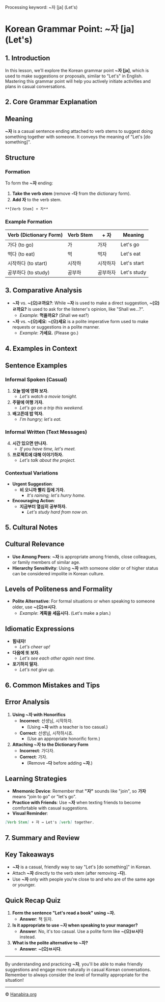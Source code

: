 Processing keyword: ~자 [ja] (Let's)
# Korean Grammar Point: ~자 [ja] (Let's)

## 1. Introduction
In this lesson, we'll explore the Korean grammar point **~자 [ja]**, which is used to make suggestions or proposals, similar to "Let's" in English. Mastering this grammar point will help you actively initiate activities and plans in casual conversations.
## 2. Core Grammar Explanation
## Meaning
**~자** is a casual sentence ending attached to verb stems to suggest doing something together with someone. It conveys the meaning of "Let's [do something]".
## Structure
### Formation
To form the **~자** ending:
1. **Take the verb stem** (remove **-다** from the dictionary form).
2. **Add 자** to the verb stem.
```markdown
**[Verb Stem] + 자**
```
### Example Formation
| Verb (Dictionary Form) | Verb Stem | + 자 | Meaning         |
|-------------------------|-----------|------|-----------------|
| 가다 (to go)            | 가        | 가자 | Let's go        |
| 먹다 (to eat)           | 먹       | 먹자 | Let's eat       |
| 시작하다 (to start)     | 시작하    | 시작하자 | Let's start     |
| 공부하다 (to study)     | 공부하    | 공부하자 | Let's study     |
## 3. Comparative Analysis
- **~자** vs. **~(으)ㄹ까요?**: While **~자** is used to make a direct suggestion, **~(으)ㄹ까요?** is used to ask for the listener's opinion, like "Shall we...?".
  - *Example*: **먹을까요?** (Shall we eat?)
- **~자** vs. **~(으)세요**: **~(으)세요** is a polite imperative form used to make requests or suggestions in a polite manner.
  - *Example*: **가세요.** (Please go.)
## 4. Examples in Context
## Sentence Examples
### Informal Spoken (Casual)
1. **오늘 밤에 영화 보자.**
   - *Let's watch a movie tonight.*
2. **주말에 여행 가자.**
   - *Let's go on a trip this weekend.*
3. **배고픈데 밥 먹자.**
   - *I'm hungry; let's eat.*
### Informal Written (Text Messages)
4. **시간 있으면 만나자.**
   - *If you have time, let's meet.*
5. **프로젝트에 대해 이야기하자.**
   - *Let's talk about the project.*
### Contextual Variations
- **Urgent Suggestion**:
  - **비 오니까 빨리 집에 가자.**
    - *It's raining; let's hurry home.*
- **Encouraging Action**:
  - **지금부터 열심히 공부하자.**
    - *Let's study hard from now on.*
## 5. Cultural Notes
## Cultural Relevance
- **Use Among Peers**: **~자** is appropriate among friends, close colleagues, or family members of similar age.
- **Hierarchy Sensitivity**: Using **~자** with someone older or of higher status can be considered impolite in Korean culture.
## Levels of Politeness and Formality
- **Polite Alternative**: For formal situations or when speaking to someone older, use **~(으)ㅂ시다**.
  - *Example*: **계획을 세웁시다.** (Let's make a plan.)
## Idiomatic Expressions
- **힘내자!**
  - *Let's cheer up!*
- **다음에 또 보자.**
  - *Let's see each other again next time.*
- **포기하지 말자.**
  - *Let's not give up.*
## 6. Common Mistakes and Tips
## Error Analysis
1. **Using ~자 with Honorifics**
   - **Incorrect**: 선생님, 시작하자.
     - (Using **~자** with a teacher is too casual.)
   - **Correct**: 선생님, 시작하시죠.
     - (Use an appropriate honorific form.)
2. **Attaching ~자 to the Dictionary Form**
   - **Incorrect**: 가다자.
   - **Correct**: 가자.
     - (Remove **-다** before adding **~자**.)
## Learning Strategies
- **Mnemonic Device**: Remember that **"자"** sounds like "join", so **가자** means "join to go" or "let's go".
- **Practice with Friends**: Use **~자** when texting friends to become comfortable with casual suggestions.
- **Visual Reminder**:
```markdown
[Verb Stem] + 자 → Let's [verb] together.
```
## 7. Summary and Review
## Key Takeaways
- **~자** is a casual, friendly way to say "Let's [do something]" in Korean.
- Attach **~자** directly to the verb stem (after removing **-다**).
- Use **~자** only with people you're close to and who are of the same age or younger.
## Quick Recap Quiz
1. **Form the sentence "Let's read a book" using **~자**.**
   - **Answer**: 책 읽자.
2. **Is it appropriate to use **~자** when speaking to your manager?**
   - **Answer**: No, it's too casual. Use a polite form like **~(으)ㅂ시다** instead.
3. **What is the polite alternative to **~자**?**
   - **Answer**: **~(으)ㅂ시다**.

---
By understanding and practicing **~자**, you'll be able to make friendly suggestions and engage more naturally in casual Korean conversations. Remember to always consider the level of formality appropriate for the situation!

---
© [Hanabira.org](https://hanabira.org)
